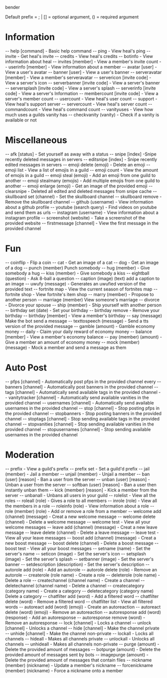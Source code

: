 bender



 Default prefix = ; | [] = optional argument, () = required argument


 # Information

-- help [command] - Basic help command
-- ping - View heal's ping
-- invite - Get heal's invite
-- credits - View heal's credits
-- botinfo - View information about heal
-- invites [member] - View a member's invite count
-- userinfo [member] - View information about a member
-- avatar [user] - View a user's avatar
-- banner [user] - View a user's banner
-- serveravatar [member] - View a member's serveravatar
-- servericon [invite code] -  View a server's icon
-- serverbanner [invite code] - View a server's banner
-- serversplash [invite code] - View a server's splash
-- serverinfo [invite code] - View a server's Information
-- membercount [invite code] - View a server's member count
-- usercount - View heal's user count
-- support - View heal's support server
-- servercount - View heal's server count
-- commandcount - View heal's command count
-- vanityuses - View how much uses a guilds vanity has
-- checkvanity (vanity) - Check if a vanity is available or not

 # Miscellaneous

-- afk [status] - Set yourself as away with a status
-- snipe [index] -Snipe recently deleted messages in servers
-- editsnipe [index] - Snipe recently edited messages in servers
-- emoji delete (emoji) - Delete an emoji 
-- emoji list - View a list of emojis in a guild
-- emoji count - View the amount of emojis in a guild
-- emoji steal (emoji) - Add an emoji from one guild to another
-- emoji stealmany (emojis) - Add multiple emojis from one guild to another
-- emoji enlarge (emoji) - Get an image of the provided emoji
-- clearsnipe - Deleted all edited and deleted messages from snipe cache
-- skullboard set (channel) - Set the skullboard channel
-- skullboard remove - Remove the skullboard channel
-- github (username) - View information about a github profile
-- youtube (search query) - Find videos on youtube and send them as urls
-- instagram (username) - View information about a instagram profile
-- screenshot (website) - Take a screenshot of the provided website
-- firstmessage [channel] - View the first message in the provided channel

 # Fun

-- coinflip - Flip a coin
-- cat - Get an image of a cat
-- dog - Get an image of a dog
-- punch (member) Punch somebody
-- hug (member) - Give somebody a hug
-- kiss (member) - Give somebody a kiss
-- eightball (question) - Ask 8-ball a question
-- caption (image) (text) add a caption to an image
-- uwufy (message) - Generates an uwufied version of the provided text
-- fortnite map - View the current season of fortnites map
-- fortnite shop - View fortnite's item shop
-- marry (member) - Propose to another person
-- marriage (member) View someone's marriage
-- divorce - Divorce your spouse
-- ship (member) - Ship yourself with another person
-- birthday set (date) - Set your birthday
-- birthday remove - Remove your birthday
-- birthday [member] - View a member's birthday
-- say (message) Make the bot send  a message
-- texttospeech (message) - Send a tts version of the provided message
-- gamble (amount) - Gamble economy money
-- daily - Claim your daily reward of economy money
-- balance [member] - View a member's economy balance
-- pay (member) (amount) - Give a member an amount of economy money
-- mock (member) (message) - Mock a member and send a message as them

 # Auto Post

-- pfps [channel] - Automatically post pfps in the provided channel every 
-- banners [channel] - Automatically post banners in the provided channel 
-- tags [channel] - Automatically send available tags in the provided channel
-- vanitytracker [channel] - Automatically send available vanities in the provided channel
-- usernames [channel] - Automatically send available usernames in the provided channel
-- stop [channel] - Stop posting pfps in the provided channel
-- stopbanners - Stop posting banners in the provided channel
-- stoptags [channel] - Stop sending available tags in the provided channel
-- stopvanities [channel] - Stop sending available vanities in the provided channel
-- stopusernames [channel] - Stop sending available usernames in the provided channel

 # Moderation

-- prefix - View a guild's prefix
-- prefix set - Set a guild'd prefix
-- jail (member) - Jail a member
-- unjail (member) - Unjail a member
-- ban (user) [reason] - Ban a user from the server
-- unban (user) [reason] - Unban a user from the server
-- softban (user) [reason] - Ban a user then instantly unban them
-- kick (member) [reason] - Kick a member from the server
-- unbanall - Unbans all users in your guild
-- rolelist - View all the roles
-- roleall (role) - Gives a role to all members
-- inrole (role) - View all the members in a role
-- roleinfo (role) - View information about a role
-- role (member) (role) - Add or remove a role from a member
-- welcome add (channel) (message) - Creat a new welcome message
-- welcome delete (channel) - Delete a welcome message
-- welcome test - View all your welcome messages
-- leave add (channel) (message) - Creat a new leave message
-- leave delete (channel) - Delete a leave message
-- leave test - View all your leave messages
-- boost add (channel) (message) - Creat a new boost message
-- boost delete (channel) - Delete a boost message
-- boost test - View all your boost messages
-- setname (name) - Set the server's name
-- seticon (image) - Set the server's icon
-- setsplash (image) - Set the server's splash
-- setbanner (image) - Set the server's banner
-- setdescription (description) - Set the server's description 
-- autorole add (role) - Add an autorole
-- autorole delete (role) - Remove an autorole
-- createrole (role name) - Create a role
-- deleterole (role name) - Delete a role
-- createchannel (channel name) - Create a channel
-- deletechannel (channel name) - Delete a channel
-- createcategory (category name) - Create a category
-- deletecategory (category name) Delete a category
-- chatfilter add (word) - Add a filtered word
-- chatfilter delete (word) - Remove a filtered word
-- chatfilter list - View all filtered words
-- autoreact add (word) (emoji) - Create an autoreaction
-- autoreact delete (word) (emoji) - Remove an autoreaction
-- autoresponse add (word) (response) - Add an autoresponse
-- autoresponse remove (word) - Remove an autoresponse
-- lock [channel] - Locks a channel
-- unlock [channel] - Unlocks a channel 
-- hide [channel] - Make the channel private
-- unhide [channel] - Make the channel non-private 
-- lockall - Locks all channels
-- hideall - Makes all channels private
-- unlockall - Unlocks all channels
-- unhideall - Makes all channels non-private
-- purge (amount) - Delete the provided amount of messages
-- botpurge (amount) - Delete the provided amount of messages sent by bots
-- imagepurge (amount) - Delete the provided amount of messages that contain files
-- nickname (member) (nickname) - Update a member's nickname
-- forcenickname (member) (nickname) - Force a nickname onto a member